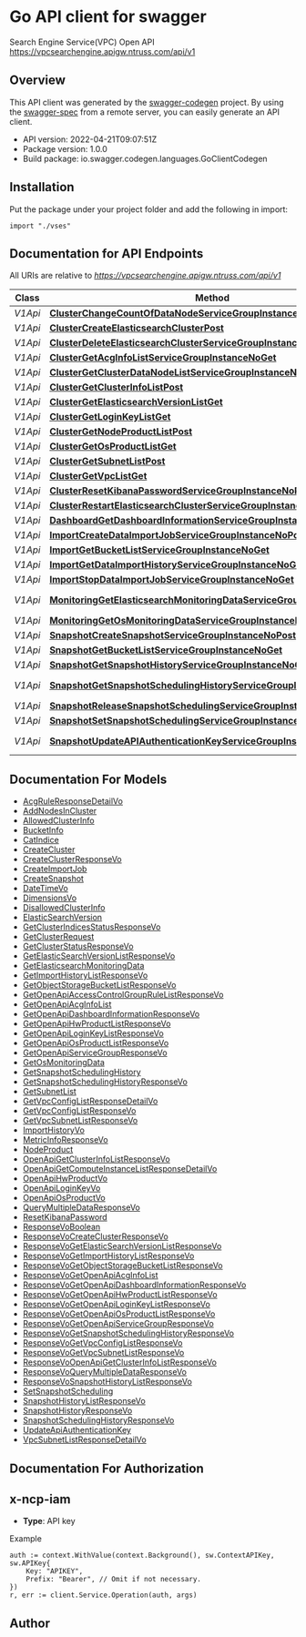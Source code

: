 # Go API client for swagger

Search Engine Service(VPC) Open API<br/>https://vpcsearchengine.apigw.ntruss.com/api/v1

## Overview
This API client was generated by the [swagger-codegen](https://github.com/swagger-api/swagger-codegen) project.  By using the [swagger-spec](https://github.com/swagger-api/swagger-spec) from a remote server, you can easily generate an API client.

- API version: 2022-04-21T09:07:51Z
- Package version: 1.0.0
- Build package: io.swagger.codegen.languages.GoClientCodegen

## Installation
Put the package under your project folder and add the following in import:
```golang
import "./vses"
```

## Documentation for API Endpoints

All URIs are relative to *https://vpcsearchengine.apigw.ntruss.com/api/v1*

Class | Method | HTTP request | Description
------------ | ------------- | ------------- | -------------
*V1Api* | [**ClusterChangeCountOfDataNodeServiceGroupInstanceNoPost**](docs/V1Api.md#clusterchangecountofdatanodeservicegroupinstancenopost) | **Post** /cluster/changeCountOfDataNode/{serviceGroupInstanceNo} | 
*V1Api* | [**ClusterCreateElasticsearchClusterPost**](docs/V1Api.md#clustercreateelasticsearchclusterpost) | **Post** /cluster/createElasticsearchCluster | 
*V1Api* | [**ClusterDeleteElasticsearchClusterServiceGroupInstanceNoDelete**](docs/V1Api.md#clusterdeleteelasticsearchclusterservicegroupinstancenodelete) | **Delete** /cluster/deleteElasticsearchCluster/{serviceGroupInstanceNo} | 
*V1Api* | [**ClusterGetAcgInfoListServiceGroupInstanceNoGet**](docs/V1Api.md#clustergetacginfolistservicegroupinstancenoget) | **Get** /cluster/getAcgInfoList/{serviceGroupInstanceNo} | 
*V1Api* | [**ClusterGetClusterDataNodeListServiceGroupInstanceNoGet**](docs/V1Api.md#clustergetclusterdatanodelistservicegroupinstancenoget) | **Get** /cluster/getClusterDataNodeList/{serviceGroupInstanceNo} | 
*V1Api* | [**ClusterGetClusterInfoListPost**](docs/V1Api.md#clustergetclusterinfolistpost) | **Post** /cluster/getClusterInfoList | 
*V1Api* | [**ClusterGetElasticsearchVersionListGet**](docs/V1Api.md#clustergetelasticsearchversionlistget) | **Get** /cluster/getElasticsearchVersionList | 
*V1Api* | [**ClusterGetLoginKeyListGet**](docs/V1Api.md#clustergetloginkeylistget) | **Get** /cluster/getLoginKeyList | 
*V1Api* | [**ClusterGetNodeProductListPost**](docs/V1Api.md#clustergetnodeproductlistpost) | **Post** /cluster/getNodeProductList | 
*V1Api* | [**ClusterGetOsProductListGet**](docs/V1Api.md#clustergetosproductlistget) | **Get** /cluster/getOsProductList | 
*V1Api* | [**ClusterGetSubnetListPost**](docs/V1Api.md#clustergetsubnetlistpost) | **Post** /cluster/getSubnetList | 
*V1Api* | [**ClusterGetVpcListGet**](docs/V1Api.md#clustergetvpclistget) | **Get** /cluster/getVpcList | 
*V1Api* | [**ClusterResetKibanaPasswordServiceGroupInstanceNoPost**](docs/V1Api.md#clusterresetkibanapasswordservicegroupinstancenopost) | **Post** /cluster/resetKibanaPassword/{serviceGroupInstanceNo} | 
*V1Api* | [**ClusterRestartElasticsearchClusterServiceGroupInstanceNoGet**](docs/V1Api.md#clusterrestartelasticsearchclusterservicegroupinstancenoget) | **Get** /cluster/restartElasticsearchCluster/{serviceGroupInstanceNo} | 
*V1Api* | [**DashboardGetDashboardInformationServiceGroupInstanceNoGet**](docs/V1Api.md#dashboardgetdashboardinformationservicegroupinstancenoget) | **Get** /dashboard/getDashboardInformation/{serviceGroupInstanceNo} | 
*V1Api* | [**ImportCreateDataImportJobServiceGroupInstanceNoPost**](docs/V1Api.md#importcreatedataimportjobservicegroupinstancenopost) | **Post** /import/createDataImportJob/{serviceGroupInstanceNo} | 
*V1Api* | [**ImportGetBucketListServiceGroupInstanceNoGet**](docs/V1Api.md#importgetbucketlistservicegroupinstancenoget) | **Get** /import/getBucketList/{serviceGroupInstanceNo} | 
*V1Api* | [**ImportGetDataImportHistoryServiceGroupInstanceNoGet**](docs/V1Api.md#importgetdataimporthistoryservicegroupinstancenoget) | **Get** /import/getDataImportHistory/{serviceGroupInstanceNo} | 
*V1Api* | [**ImportStopDataImportJobServiceGroupInstanceNoGet**](docs/V1Api.md#importstopdataimportjobservicegroupinstancenoget) | **Get** /import/stopDataImportJob/{serviceGroupInstanceNo} | 
*V1Api* | [**MonitoringGetElasticsearchMonitoringDataServiceGroupInstanceNoPost**](docs/V1Api.md#monitoringgetelasticsearchmonitoringdataservicegroupinstancenopost) | **Post** /monitoring/getElasticsearchMonitoringData/{serviceGroupInstanceNo} | 
*V1Api* | [**MonitoringGetOsMonitoringDataServiceGroupInstanceNoPost**](docs/V1Api.md#monitoringgetosmonitoringdataservicegroupinstancenopost) | **Post** /monitoring/getOsMonitoringData/{serviceGroupInstanceNo} | 
*V1Api* | [**SnapshotCreateSnapshotServiceGroupInstanceNoPost**](docs/V1Api.md#snapshotcreatesnapshotservicegroupinstancenopost) | **Post** /snapshot/createSnapshot/{serviceGroupInstanceNo} | 
*V1Api* | [**SnapshotGetBucketListServiceGroupInstanceNoGet**](docs/V1Api.md#snapshotgetbucketlistservicegroupinstancenoget) | **Get** /snapshot/getBucketList/{serviceGroupInstanceNo} | 
*V1Api* | [**SnapshotGetSnapshotHistoryServiceGroupInstanceNoGet**](docs/V1Api.md#snapshotgetsnapshothistoryservicegroupinstancenoget) | **Get** /snapshot/getSnapshotHistory/{serviceGroupInstanceNo} | 
*V1Api* | [**SnapshotGetSnapshotSchedulingHistoryServiceGroupInstanceNoPost**](docs/V1Api.md#snapshotgetsnapshotschedulinghistoryservicegroupinstancenopost) | **Post** /snapshot/getSnapshotSchedulingHistory/{serviceGroupInstanceNo} | 
*V1Api* | [**SnapshotReleaseSnapshotSchedulingServiceGroupInstanceNoGet**](docs/V1Api.md#snapshotreleasesnapshotschedulingservicegroupinstancenoget) | **Get** /snapshot/releaseSnapshotScheduling/{serviceGroupInstanceNo} | 
*V1Api* | [**SnapshotSetSnapshotSchedulingServiceGroupInstanceNoPost**](docs/V1Api.md#snapshotsetsnapshotschedulingservicegroupinstancenopost) | **Post** /snapshot/setSnapshotScheduling/{serviceGroupInstanceNo} | 
*V1Api* | [**SnapshotUpdateAPIAuthenticationKeyServiceGroupInstanceNoPost**](docs/V1Api.md#snapshotupdateapiauthenticationkeyservicegroupinstancenopost) | **Post** /snapshot/updateAPIAuthenticationKey/{serviceGroupInstanceNo} | 


## Documentation For Models

 - [AcgRuleResponseDetailVo](docs/AcgRuleResponseDetailVo.md)
 - [AddNodesInCluster](docs/AddNodesInCluster.md)
 - [AllowedClusterInfo](docs/AllowedClusterInfo.md)
 - [BucketInfo](docs/BucketInfo.md)
 - [CatIndice](docs/CatIndice.md)
 - [CreateCluster](docs/CreateCluster.md)
 - [CreateClusterResponseVo](docs/CreateClusterResponseVo.md)
 - [CreateImportJob](docs/CreateImportJob.md)
 - [CreateSnapshot](docs/CreateSnapshot.md)
 - [DateTimeVo](docs/DateTimeVo.md)
 - [DimensionsVo](docs/DimensionsVo.md)
 - [DisallowedClusterInfo](docs/DisallowedClusterInfo.md)
 - [ElasticSearchVersion](docs/ElasticSearchVersion.md)
 - [GetClusterIndicesStatusResponseVo](docs/GetClusterIndicesStatusResponseVo.md)
 - [GetClusterRequest](docs/GetClusterRequest.md)
 - [GetClusterStatusResponseVo](docs/GetClusterStatusResponseVo.md)
 - [GetElasticSearchVersionListResponseVo](docs/GetElasticSearchVersionListResponseVo.md)
 - [GetElasticsearchMonitoringData](docs/GetElasticsearchMonitoringData.md)
 - [GetImportHistoryListResponseVo](docs/GetImportHistoryListResponseVo.md)
 - [GetObjectStorageBucketListResponseVo](docs/GetObjectStorageBucketListResponseVo.md)
 - [GetOpenApiAccessControlGroupRuleListResponseVo](docs/GetOpenApiAccessControlGroupRuleListResponseVo.md)
 - [GetOpenApiAcgInfoList](docs/GetOpenApiAcgInfoList.md)
 - [GetOpenApiDashboardInformationResponseVo](docs/GetOpenApiDashboardInformationResponseVo.md)
 - [GetOpenApiHwProductListResponseVo](docs/GetOpenApiHwProductListResponseVo.md)
 - [GetOpenApiLoginKeyListResponseVo](docs/GetOpenApiLoginKeyListResponseVo.md)
 - [GetOpenApiOsProductListResponseVo](docs/GetOpenApiOsProductListResponseVo.md)
 - [GetOpenApiServiceGroupResponseVo](docs/GetOpenApiServiceGroupResponseVo.md)
 - [GetOsMonitoringData](docs/GetOsMonitoringData.md)
 - [GetSnapshotSchedulingHistory](docs/GetSnapshotSchedulingHistory.md)
 - [GetSnapshotSchedulingHistoryResponseVo](docs/GetSnapshotSchedulingHistoryResponseVo.md)
 - [GetSubnetList](docs/GetSubnetList.md)
 - [GetVpcConfigListResponseDetailVo](docs/GetVpcConfigListResponseDetailVo.md)
 - [GetVpcConfigListResponseVo](docs/GetVpcConfigListResponseVo.md)
 - [GetVpcSubnetListResponseVo](docs/GetVpcSubnetListResponseVo.md)
 - [ImportHistoryVo](docs/ImportHistoryVo.md)
 - [MetricInfoResponseVo](docs/MetricInfoResponseVo.md)
 - [NodeProduct](docs/NodeProduct.md)
 - [OpenApiGetClusterInfoListResponseVo](docs/OpenApiGetClusterInfoListResponseVo.md)
 - [OpenApiGetComputeInstanceListResponseDetailVo](docs/OpenApiGetComputeInstanceListResponseDetailVo.md)
 - [OpenApiHwProductVo](docs/OpenApiHwProductVo.md)
 - [OpenApiLoginKeyVo](docs/OpenApiLoginKeyVo.md)
 - [OpenApiOsProductVo](docs/OpenApiOsProductVo.md)
 - [QueryMultipleDataResponseVo](docs/QueryMultipleDataResponseVo.md)
 - [ResetKibanaPassword](docs/ResetKibanaPassword.md)
 - [ResponseVoBoolean](docs/ResponseVoBoolean.md)
 - [ResponseVoCreateClusterResponseVo](docs/ResponseVoCreateClusterResponseVo.md)
 - [ResponseVoGetElasticSearchVersionListResponseVo](docs/ResponseVoGetElasticSearchVersionListResponseVo.md)
 - [ResponseVoGetImportHistoryListResponseVo](docs/ResponseVoGetImportHistoryListResponseVo.md)
 - [ResponseVoGetObjectStorageBucketListResponseVo](docs/ResponseVoGetObjectStorageBucketListResponseVo.md)
 - [ResponseVoGetOpenApiAcgInfoList](docs/ResponseVoGetOpenApiAcgInfoList.md)
 - [ResponseVoGetOpenApiDashboardInformationResponseVo](docs/ResponseVoGetOpenApiDashboardInformationResponseVo.md)
 - [ResponseVoGetOpenApiHwProductListResponseVo](docs/ResponseVoGetOpenApiHwProductListResponseVo.md)
 - [ResponseVoGetOpenApiLoginKeyListResponseVo](docs/ResponseVoGetOpenApiLoginKeyListResponseVo.md)
 - [ResponseVoGetOpenApiOsProductListResponseVo](docs/ResponseVoGetOpenApiOsProductListResponseVo.md)
 - [ResponseVoGetOpenApiServiceGroupResponseVo](docs/ResponseVoGetOpenApiServiceGroupResponseVo.md)
 - [ResponseVoGetSnapshotSchedulingHistoryResponseVo](docs/ResponseVoGetSnapshotSchedulingHistoryResponseVo.md)
 - [ResponseVoGetVpcConfigListResponseVo](docs/ResponseVoGetVpcConfigListResponseVo.md)
 - [ResponseVoGetVpcSubnetListResponseVo](docs/ResponseVoGetVpcSubnetListResponseVo.md)
 - [ResponseVoOpenApiGetClusterInfoListResponseVo](docs/ResponseVoOpenApiGetClusterInfoListResponseVo.md)
 - [ResponseVoQueryMultipleDataResponseVo](docs/ResponseVoQueryMultipleDataResponseVo.md)
 - [ResponseVoSnapshotHistoryListResponseVo](docs/ResponseVoSnapshotHistoryListResponseVo.md)
 - [SetSnapshotScheduling](docs/SetSnapshotScheduling.md)
 - [SnapshotHistoryListResponseVo](docs/SnapshotHistoryListResponseVo.md)
 - [SnapshotHistoryResponseVo](docs/SnapshotHistoryResponseVo.md)
 - [SnapshotSchedulingHistoryResponseVo](docs/SnapshotSchedulingHistoryResponseVo.md)
 - [UpdateApiAuthenticationKey](docs/UpdateApiAuthenticationKey.md)
 - [VpcSubnetListResponseDetailVo](docs/VpcSubnetListResponseDetailVo.md)


## Documentation For Authorization

## x-ncp-iam
- **Type**: API key 

Example
```golang
auth := context.WithValue(context.Background(), sw.ContextAPIKey, sw.APIKey{
	Key: "APIKEY",
	Prefix: "Bearer", // Omit if not necessary.
})
r, err := client.Service.Operation(auth, args)
```

## Author



